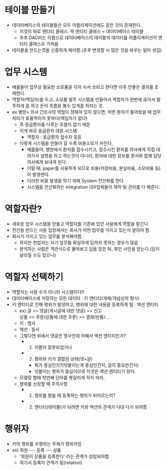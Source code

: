 # 테이블 만들기
  - 데이터베이스의 테이블들은 모두 어플리케이션에도 같은 것이 존재한다.
    - 이것이 바로 엔티티 클래스. 즉 엔티티 클래스 = 데이터베이스 테이블
    - 추후 DAO라는 이름으로 데이터베이스의 테이블의 데이터를 어플리케이션의 엔티티 클래스로 가져옴
  - 테이블을 만드는것을 신중하게 해야함.(추후 변경할 시 많은 것을 바꾸는 일이 생김)
# 업무 시스템
  - 예를들어 업무상 필요한 소모품을 각자 사서 쓰라고 한다면 아주 안좋은 결과를 초래한다.
  - 역할자(책임자)를 두고, 소모품 발주 시스템을 만들어서 역할자가 한번에 모아서 발주하게 끔 하고 돈의 흐름을 볼수 있게끔 하자는 것.
  - ex 병원> 의사 간호사의 역할이 정해져 있지 않으면, 어떤 환자가 들어왔을 때 업무처리가 효율적이지 못하다(책임자가 없다)
    - 즉 응급환자를 다루는 흐름이 없기 때문
    - 이게 바로 응급환자 대응 시스템
      - 역할자 : 응급환자 접수자 등등
    - 이렇게 시스템을 만들어 갈 수록 비용소모가 커진다,
      - 예를들어, 병원에서 환자를 접수시키고, 접수시킨 환자를 의사에게 직접 데려가서 설명을 하고 하는것이 아니라, 환자에 대한 정보를 문서와 함께 담당 의사에게 보내게 된다.
      - 이럴 때, paper를 사용하게 되므로 비용(저장비용, 분실비용, 소모비용 등)이 발생한다.
      - 이러한 비용 발생을 막기 위해 System 전산화를 한다.
      - 시스템을 전산화하는 integration (SI)업체들이 제작 및 관리를 다 해준다.
# 역할자란?
  - 새로운 업무 시스템을 만들고 역할자를 기존에 있던 사람에게 역할을 맡긴다
  - 전산을 만드는 사람 입장에서는 회사가 어떤 업무를 가지고 있는지 알아야 함.
  - 회사가 가지고 있는 업무를 분석해야함.
    - 하지만 현업자는 자기 업무를 확실하게 답하지 못하는 경우가 많음
    - 분석하는 사람은 객관식으로 물어보고 답을 얻은 뒤, 확인 사인을 받는다.(답이 달라질 수도 있으니)
# 역할자 선택하기
  - 역할자는 사람 수가 아니라 시스템이다!!
  - 데이터베이스에 저장하는 모든 데이터 : 키 엔티티(개체/개념상의 형식)
  - 키 엔티티로 인해 행위가 발생하고, 행위에 대한 내용을 등록하게 됨 : 액션 엔티티
    - ex) 글 >> 댓글(게시글에 대한 댓글) >> 신고  
      상품 >> 주문(상품에 대한 주문) >> 결제/반품/...
    - 키 : 명사
    - 액션 : 동사
    - 그렇다면 위에서 댓글은 명사인데 어째서 액션 엔티티인가?
      - 1. 이름이 잘못되었거나
      - 2. 행위와 키가 결합된 상태(댓+글)
        - 뭐가 중심인지?(덧붙이는게 중심인건지, 글이 중요한건지)
        - 덧붙이는 행위가 중심이므로 이것은 액션 엔티티가 된다.
    - 모델링 할때 첫번째 단어를 헷갈리게 하지 마라.
    - 행위를 선정할 때 주의사항
      - 1. 행위를 했을 때 등록하는 행위가 뒤따르는지? 
      - 2. 엔티티(테이블)가 되려면 키와 액션의 관계가 다대 다가 되야함
# 행위자
  - 키의 행위를 수행하는 주체가 행위자임
  - ex) 회원 --- 등록 --- 상품
    - '회원이 상품을 등록한다' 라는 관계가 성립되야함
    - 여기서 등록이 관계가 됨(relation)
